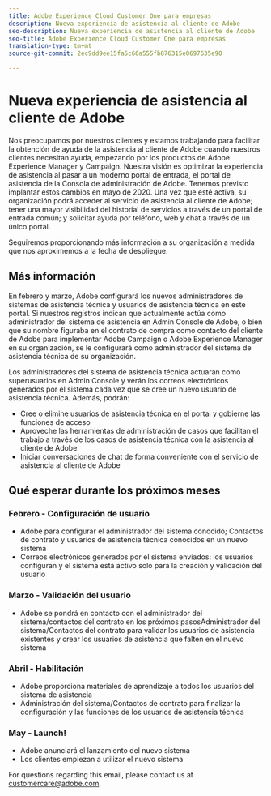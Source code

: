 ```yaml
---
title: Adobe Experience Cloud Customer One para empresas
description: Nueva experiencia de asistencia al cliente de Adobe
seo-description: Nueva experiencia de asistencia al cliente de Adobe
seo-title: Adobe Experience Cloud Customer One para empresas
translation-type: tm+mt
source-git-commit: 2ec9dd9ee15fa5c66a555fb876315e0697635e90

---
```



# Nueva experiencia de asistencia al cliente de Adobe

Nos preocupamos por nuestros clientes y estamos trabajando para facilitar la obtención de ayuda de la asistencia al cliente de Adobe cuando nuestros clientes necesitan ayuda, empezando por los productos de Adobe Experience Manager y Campaign. Nuestra visión es optimizar la experiencia de asistencia al pasar a un moderno portal de entrada, el portal de asistencia de la Consola de administración de Adobe. Tenemos previsto implantar estos cambios en mayo de 2020.  Una vez que esté activa, su organización podrá acceder al servicio de asistencia al cliente de Adobe; tener una mayor visibilidad del historial de servicios a través de un portal de entrada común; y solicitar ayuda por teléfono, web y chat a través de un único portal.

Seguiremos proporcionando más información a su organización a medida que nos aproximemos a la fecha de despliegue.

## Más información

En febrero y marzo, Adobe configurará los nuevos administradores de sistemas de asistencia técnica y usuarios de asistencia técnica en este portal.  Si nuestros registros indican que actualmente actúa como administrador del sistema de asistencia en Admin Console de Adobe, o bien que su nombre figuraba en el contrato de compra como contacto del cliente de Adobe para implementar Adobe Campaign o Adobe Experience Manager en su organización, se le configurará como administrador del sistema de asistencia técnica de su organización.

Los administradores del sistema de asistencia técnica actuarán como superusuarios en Admin Console y verán los correos electrónicos generados por el sistema cada vez que se cree un nuevo usuario de asistencia técnica.  Además, podrán:

* Cree o elimine usuarios de asistencia técnica en el portal y gobierne las funciones de acceso
* Aproveche las herramientas de administración de casos que facilitan el trabajo a través de los casos de asistencia técnica con la asistencia al cliente de Adobe
* Iniciar conversaciones de chat de forma conveniente con el servicio de asistencia al cliente de Adobe

## Qué esperar durante los próximos meses

### Febrero - Configuración de usuario

* Adobe para configurar el administrador del sistema conocido; Contactos de contrato y usuarios de asistencia técnica conocidos en un nuevo sistema
* Correos electrónicos generados por el sistema enviados: los usuarios configuran y el sistema está activo solo para la creación y validación del usuario

### Marzo - Validación del usuario

* Adobe se pondrá en contacto con el administrador del sistema/contactos del contrato en los próximos pasosAdministrador del sistema/Contactos del contrato para validar los usuarios de asistencia existentes y crear los usuarios de asistencia que falten en el nuevo sistema

### Abril - Habilitación

* Adobe proporciona materiales de aprendizaje a todos los usuarios del sistema de asistencia
* Administración del sistema/Contactos de contrato para finalizar la configuración y las funciones de los usuarios de asistencia técnica

### May - Launch!

* Adobe anunciará el lanzamiento del nuevo sistema
* Los clientes empiezan a utilizar el nuevo sistema

For questions regarding this email, please contact us at [customercare@adobe.com](mailto:customercare@adobe.com).
